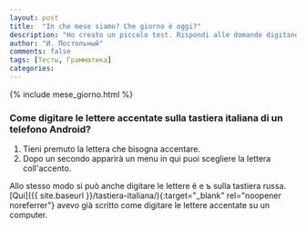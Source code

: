 ```yaml
---
layout: post
title:  "In che mese siamo? Che giorno è oggi?"
description: "Ho creato un piccolo test. Rispondi alle domande digitando il mese e il giorno correnti in italiano nelle caselle in basso"
author: "И. Постольный"
comments: false
tags: [Тесты, Грамматика]
categories:
---
```

{% include mese_giorno.html %}

### Come digitare le lettere accentate sulla tastiera italiana di un telefono Android?

1. Tieni premuto la lettera che bisogna accentare.
2. Dopo un secondo apparirà un menu in qui puoi scegliere la lettera coll'accento.

Allo stesso modo si può anche digitare le lettere ё e ъ sulla tastiera russa. [Qui]({{ site.baseurl }}/tastiera-italiana/){:target="_blank" rel="noopener noreferrer"} avevo già scritto come digitare le lettere accentate su un computer.